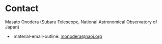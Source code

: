 # Contact

Masato Onodera (Subaru Telescope, National Astronomical Observatory of Japan)

- :material-email-outline: <monodera@naoj.org>
